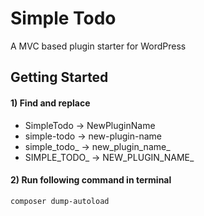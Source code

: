 # Simple Todo
A MVC based plugin starter for WordPress
## Getting Started
#### 1) Find and replace
- SimpleTodo -> NewPluginName
- simple-todo -> new-plugin-name
- simple_todo_ -> new_plugin_name_
- SIMPLE_TODO_ -> NEW_PLUGIN_NAME_

#### 2) Run following command in terminal

```shell
composer dump-autoload
```